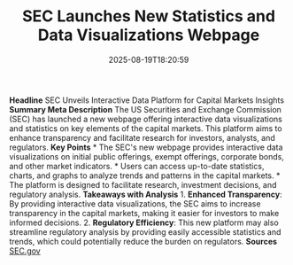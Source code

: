 ﻿---
title: "  SEC Launches New Statistics and Data Visualizations Webpage
"
date: "2025-08-19T18:20:59"
category: "Markets"
summary: ""
slug: "  sec launches new statistics and data visualizations webpag"
source_urls:
  - "https://www.sec.gov/newsroom/press-releases/2025-106-sec-launches-new-statistics-data-visualizations-webpage"
seo:
  title: "  SEC Launches New Statistics and Data Visualizations Webpage
 | Hash n Hedge"
  description: ""
  keywords: ["news", "markets", "brief"]
---
**Headline** SEC Unveils Interactive Data Platform for Capital Markets Insights  **Summary Meta Description** The US Securities and Exchange Commission (SEC) has launched a new webpage offering interactive data visualizations and statistics on key elements of the capital markets. This platform aims to enhance transparency and facilitate research for investors, analysts, and regulators.  **Key Points**  * The SEC's new webpage provides interactive data visualizations on initial public offerings, exempt offerings, corporate bonds, and other market indicators. * Users can access up-to-date statistics, charts, and graphs to analyze trends and patterns in the capital markets. * The platform is designed to facilitate research, investment decisions, and regulatory analysis.  **Takeaways with Analysis**  1. **Enhanced Transparency**: By providing interactive data visualizations, the SEC aims to increase transparency in the capital markets, making it easier for investors to make informed decisions. 2. **Regulatory Efficiency**: This new platform may also streamline regulatory analysis by providing easily accessible statistics and trends, which could potentially reduce the burden on regulators.  **Sources** [SEC.gov](https://www.sec.gov/newsroom/press-releases/2025-106-sec-launches-new-statistics-data-visualizations-webpage) 
